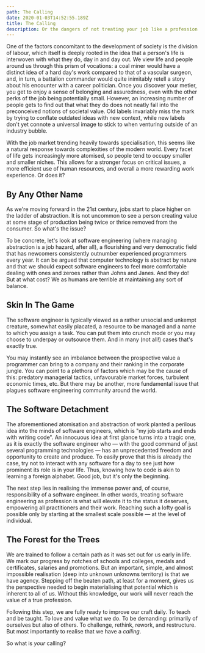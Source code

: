 ```yaml
---
path: The Calling
date: 2020-01-03T14:52:55.189Z
title: The Calling
description: Or the dangers of not treating your job like a profession
---
```

One of the factors concomitant to the development of society is the division of labour, which itself is deeply rooted in the idea that a person's life is interwoven with what they do, day in and day out. We view life and people around us through this prism of vocations: a coal miner would have a distinct idea of a hard day's work compared to that of a vascular surgeon, and, in turn, a battalion commander would quite inimitably retell a story about his encounter with a career politician. Once you discover your metier, you get to enjoy a sense of belonging and assuredness, even with the other perks of the job being potentially small. However, an increasing number of people gets to find out that what they do does not neatly fall into the preconceived notions of societal value. Old labels invariably miss the mark by trying to conflate outdated ideas with new context, while new labels don't yet connote a universal image to stick to when venturing outside of an industry bubble.

With the job market trending heavily towards specialisation, this seems like a natural response towards complexities of the modern world. Every facet of life gets increasingly more atomised, so people tend to occupy smaller and smaller niches. This allows for a stronger focus on critical issues, a more efficient use of human resources, and overall a more rewarding work experience. Or does it?

## By Any Other Name

As we're moving forward in the 21st century, jobs start to place higher on the ladder of abstraction. It is not uncommon to see a person creating value at some stage of production being twice or thrice removed from the consumer. So what's the issue? 

To be concrete, let's look at software engineering (where managing abstraction is a job hazard, after all), a flourishing and very democratic field that has newcomers consistently outnumber experienced programmers every year. It can be argued that computer technology is abstract by nature and that we should expect software engineers to feel more comfortable dealing with ones and zeroes rather than Johns and Janes. And they do! But at what cost? We as humans are terrible at maintaining any sort of balance. 

## Skin In The Game

The software engineer is typically viewed as a rather unsocial and unkempt creature, somewhat easily placated, a resource to be managed and a name to which you assign a task. You can put them into crunch mode or you may choose to underpay or outsource them. And in many (not all!) cases that's exactly true.  

You may instantly see an imbalance between the prospective value a programmer can bring to a company and their ranking in the corporate jungle. You can point to a plethora of factors which may be the cause of this: predatory managerial tactics, unfavourable market forces, turbulent economic times, etc. But there may be another, more fundamental issue that plagues software engineering community around the world.

## The Software Detachment

The aforementioned atomisation and abstraction of work planted a perilous idea into the minds of software engineers, which is "my job starts and ends with writing code". An innocuous idea at first glance turns into a tragic one, as it is exactly the software engineer who — with the good command of just several programming technologies — has an unprecedented freedom and opportunity to create and produce. To easily prove that this is already the case, try not to interact with any software for a day to see just how prominent its role is in your life. Thus, knowing how to code is akin to learning a foreign alphabet. Good job, but it's only the beginning.

The next step lies in realising the immense power and, of course, responsibility of a software engineer. In other words, treating software engineering as profession is what will elevate it to the status it deserves, empowering all practitioners and their work. Reaching such a lofty goal is possible only by starting at the smallest scale possible — at the level of individual.

## The Forest for the Trees

We are trained to follow a certain path as it was set out for us early in life. We mark our progress by notches of schools and colleges, medals and certificates, salaries and promotions. But an important, simple, and almost impossible realisation (deep into unknown unknowns territory) is that we have agency. Stepping off the beaten path, at least for a moment, gives us the perspective needed to begin materialising that potential which is inherent to all of us. Without this knowledge, our work will never reach the value of a true profession.

Following this step, we are fully ready to improve our craft daily. To teach and be taught. To love and value what we do. To be demanding: primarily of ourselves but also of others. To challenge, rethink, rework, and restructure. But most importantly to realise that we have a *calling*.

So what is *your* calling?
